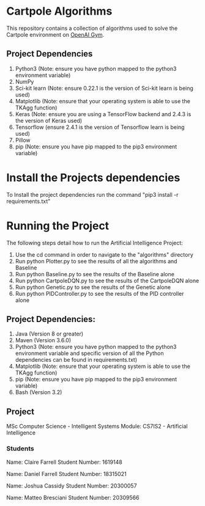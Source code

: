 # Cartpole Algorithms
This repository contains a collection of algorithms used to solve the Cartpole environment on [OpenAI Gym](https://gym.openai.com/envs/CartPole-v1/).


## Project Dependencies
1. Python3 (Note: ensure you have python mapped to the python3 environment variable)
2. NumPy
3. Sci-kit learn (Note: ensure 0.22.1 is the version of Sci-kit learn is being used)
4. Matplotlib (Note: ensure that your operating system is able to use the TKAgg function)
5. Keras (Note: ensure you are using a TensorFlow backend and 2.4.3 is the version of Keras used)
6. Tensorflow (ensure 2.4.1 is the version of Tensorflow learn is being used)
7. Pillow
8. pip (Note: ensure you have pip mapped to the pip3 environment variable)

# Install the Projects dependencies
To Install the project dependencies run the command "pip3 install -r requirements.txt"

# Running the Project
The following steps detail how to run the Artificial Intelligence Project:
1. Use the cd command in order to navigate to the "algorithms" directory
2. Run python Plotter.py to see the results of all the algorithms and Baseline
3. Run python Baseline.py to see the results of the Baseline alone
4. Run python CartpoleDQN.py to see the results of the CartpoleDQN alone
5. Run python Genetic.py to see the results of the Genetic alone
6. Run python PIDController.py to see the results of the PID controller alone

## Project Dependencies:
1. Java (Version 8 or greater)
2. Maven (Version 3.6.0)
3. Python3 (Note: ensure you have python mapped to the python3 environment variable and specific version of all the Python dependencies can be found in requirements.txt)
4. Matplotlib (Note: ensure that your operating system is able to use the TKAgg function)
5. pip (Note: ensure you have pip mapped to the pip3 environment variable)
6. Bash (Version 3.2)

## Project
MSc Computer Science - Intelligent Systems
Module:  CS7IS2 - Artificial Intelligence

### Students

Name: Claire Farrell
Student Number: 1619148

Name: Daniel Farrell
Student Number: 18315021

Name: Joshua Cassidy
Student Number: 20300057

Name: Matteo Bresciani
Student Number: 20309566
